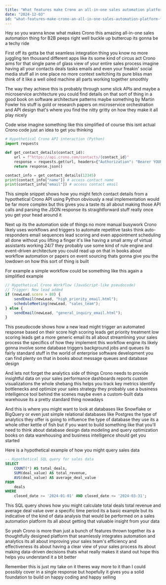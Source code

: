 ```yaml
---
title: "What features make Crono an all-in-one sales automation platform for B2B teams?"
date: "2024-12-03"
id: "what-features-make-crono-an-all-in-one-sales-automation-platform-for-b2b-teams"
---
```


Hey so you wanna know what makes Crono this amazing all-in-one sales automation thing for B2B peeps right  well buckle up buttercup its gonna be a techy ride

First off its gotta be that seamless integration thing you know  no more juggling ten thousand different apps like its some kind of circus act  Crono aims for that single pane of glass view of your entire sales process  imagine having all your contacts deals tasks emails and even your freakin' social media stuff all in one place  no more context switching its pure bliss man  think of it like a well oiled machine all parts working together smoothly

The way they achieve this is probably through some slick APIs and maybe a microservice architecture  you could find details on that sort of thing in a good book on software architecture patterns maybe something by Martin Fowler his stuff is gold  or research papers on microservice orchestration and API design that's where you find the nitty gritty on how they make it all play nicely

Code wise imagine something like this  simplified of course this isnt actual Crono code just an idea to get you thinking


```python
# Hypothetical Crono API interaction (Python)
import requests

def get_contact_details(contact_id):
    url = f"https://api.crono.com/contacts/{contact_id}"
    response = requests.get(url, headers={"Authorization": "Bearer YOUR_API_KEY"})
    return response.json()

contact_info = get_contact_details(12345)
print(contact_info["name"]) # access contact name
print(contact_info["email"]) # access contact email
```

This simple snippet shows how you might fetch contact details from a hypothetical Crono API using Python  obviously a real implementation would be far more complex but this gives you a taste its all about making those API calls and parsing the JSON response its straightforward stuff really once you get your head around it

Next up its the automation side of things  no more manual busywork  Crono likely uses workflows and triggers to automate repetitive tasks  think auto-responders email sequences lead scoring and even appointment scheduling all done without you lifting a finger  it's like having a small army of virtual assistants working 24/7  they probably use some kind of rule engine and event-driven architecture  you could read up on that in  books about workflow automation or papers on event sourcing thats gonna give you the lowdown on how this sort of thing is built

For example a simple workflow could be something like this  again a simplified example


```javascript
// Hypothetical Crono Workflow (JavaScript-like pseudocode)
// Trigger: New lead added
if (newLead.score > 80) {
    sendEmail(newLead, "high_priority_email.html");
    scheduleMeeting(newLead, "sales_team");
} else {
    sendEmail(newLead, "general_inquiry_email.html");
}
```

This pseudocode shows how a new lead might trigger an automated response based on their score  high scoring leads get priority treatment  low scoring leads get a more generic email its all about streamlining your sales process  the specifics of how they implement this workflow engine its likely gonna involve some database triggers background jobs and queues its fairly standard stuff in the world of enterprise software development you can find plenty on that in books about message queues and database design


And lets not forget the analytics side of things  Crono needs to provide insightful data on your sales performance  dashboards reports custom visualizations the whole shebang  this helps you track key metrics  identify bottlenecks and optimize your sales strategy  they probably use a business intelligence tool behind the scenes maybe even a custom-built data warehouse its a pretty standard thing nowadays

And this is where you might want to look at databases like Snowflake or BigQuery or even just simple relational databases like Postgres  the type of analytics they offer is going to influence the type of database they use  its a whole other kettle of fish but if you want to build something like that you'll need to think about database design data modeling and query optimization  books on data warehousing and business intelligence should get you started

Here is a hypothetical example of how you might query sales data


```sql
-- Hypothetical SQL query for sales data
SELECT
    COUNT(*) AS total_deals,
    SUM(deal_value) AS total_revenue,
    AVG(deal_value) AS average_deal_value
FROM
    deals
WHERE
    closed_date >= '2024-01-01' AND closed_date <= '2024-03-31';
```

This SQL query shows how you might calculate total deals total revenue and average deal value over a specific time period  its a basic example but its indicative of the kind of data analysis that would be performed on a sales automation platform  its all about getting that valuable insight from your data

So yeah  Crono is more than just a bunch of features thrown together  its a thoughtfully designed platform that seamlessly integrates automation and analytics  its all about improving your sales team's efficiency and effectiveness  its about having a clear view of your sales process its about making data-driven decisions  thats what really makes it stand out  hope this helps you understand it a bit better


Remember  this is just my take on it  theres way more to it than I could possibly cover in a single response  but hopefully  it gives you a solid foundation to build on  happy coding  and happy selling
